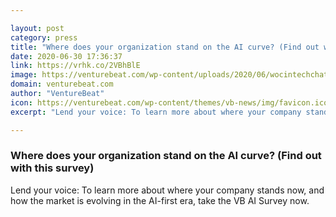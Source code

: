 ```yaml
---

layout: post
category: press
title: "Where does your organization stand on the AI curve? (Find out with this survey)"
date: 2020-06-30 17:36:37
link: https://vrhk.co/2VBhBlE
image: https://venturebeat.com/wp-content/uploads/2020/06/wocintechchat.png?w=1200&strip=all
domain: venturebeat.com
author: "VentureBeat"
icon: https://venturebeat.com/wp-content/themes/vb-news/img/favicon.ico
excerpt: "Lend your voice: To learn more about where your company stands now, and how the market is evolving in the AI-first era, take the VB AI Survey now."

---
```


### Where does your organization stand on the AI curve? (Find out with this survey)

Lend your voice: To learn more about where your company stands now, and how the market is evolving in the AI-first era, take the VB AI Survey now.